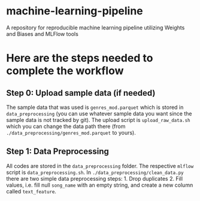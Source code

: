 # machine-learning-pipeline
A repository for reproducible machine learning pipeline utilizing Weights and Biases and MLFlow tools

# Here are the steps needed to complete the workflow
## Step 0: Upload sample data (if needed)
The sample data that was used is `genres_mod.parquet` which is stored in `data_preprocessing` (you can use whatever sample data you want since the sample data is not tracked by git). The upload script is `upload_raw_data.sh` which you can change the data path there (from `./data_preprocessing/genres_mod.parquet` to yours).

## Step 1: Data Preprocessing
All codes are stored in the `data_preprocessing` folder. The respective `mlflow` script is `data_preprocessing.sh`.
In `./data_preprocessing/clean_data.py` there are two simple data preprocessing steps:
    1. Drop duplicates
    2. Fill values, i.e. fill null `song_name` with an empty string, and create a new column called `text_feature`.